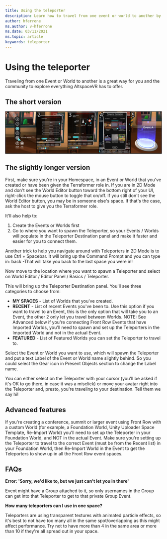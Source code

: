 ```yaml
---
title: Using the teleporter
description: Learn how to travel from one event or world to another by teleporter in AltspaceVR.
author: hferrone
ms.author: v-hferrone
ms.date: 03/11/2021
ms.topic: article
keywords: teleporter
---
```


# Using the teleporter

Traveling from one Event or World to another is a great way for you and the community to explore everything AltspaceVR has to offer.

## The short version

![Teleporting steps from editor panel to setting a teleportation destination](images/teleporter.png)

## The slightly longer version

First, make sure you're in your Homespace, in an Event or World that you've created or have been given the Terraformer role in. If you are in 2D Mode and don't see the World Editor button toward the bottom right of your UI, right-click the mouse button to toggle that on/off. If you still don't see the World Editor button, you may be in someone else's space. If that's the case, ask the host to give you the Terraformer role.

It'll also help to: 
1. Create the Events or Worlds first
2. Go to where you want to spawn the Teleporter, so your Events / Worlds will populate in the Teleporter Destination panel and make it faster and easier for you to connect them.

Another trick to help you navigate around with Teleporters in 2D Mode is to use Ctrl + Spacebar. It will bring up the Command Prompt and you can type in: back -That will take you back to the last space you were in! 

Now move to the location where you want to spawn a Teleporter and select on World Editor / Editor Panel / Basics / Teleporter.

This will bring up the Teleporter Destination panel. You'll see three categories to choose from:

* **MY SPACES** - List of Worlds that you've created.
* **RECENT** - List of recent Events you've been to. Use this option if you want to travel to an Event, this is the only option that will take you to an Event, the other 2 only let you travel between Worlds. NOTE: See Advanced below if you're connecting Front Row Events that have Imported Worlds, you'll need to spawn and set up the Teleporters in the Imported World and not in the actual Event.
* **FEATURED** - List of Featured Worlds you can set the Teleporter to travel to.

Select the Event or World you want to use, which will spawn the Teleporter and put a text Label of the Event or World name slightly behind. So you could select the Gear icon in Present Objects section to change the Label name.

You can either select on the Teleporter with your cursor (you'll be asked if it's OK to go there, in case it was a misclick) or move your avatar right into the Teleporter and, presto, you're traveling to your destination. Tell them we say hi!

## Advanced features

If you're creating a conference, summit or larger event using Front Row with a custom World (for example, a Foundation World, Unity Uploader Space Template, Re-Import World) you'll need to set up the Teleporter in your Foundation World, and NOT in the actual Event. Make sure you're setting up the Teleporter to travel to the correct Event (must be from the Recent list) in your Foundation World, then Re-Import World in the Event to get the Teleporters to show up in all the Front Row event spaces.

## FAQs

**Error: 'Sorry, we'd like to, but we just can't let you in there'**

Event might have a Group attached to it, so only usernames in the Group can get into that Teleporter to get to that private Group Event.

**How many teleporters can I use in one space?**

Teleporters are using transparent textures with animated particle effects, so it's best to not have too many all in the same spot/overlapping as this might affect performance. Try not to have more than 4 in the same area or more than 10 if they're all spread out in your space.